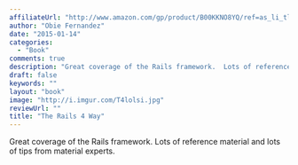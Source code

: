 ```yaml
---
affiliateUrl: "http://www.amazon.com/gp/product/B00KKNO8YQ/ref=as_li_tl?ie=UTF8&camp=1789&creative=390957&creativeASIN=B00KKNO8YQ&linkCode=as2&tag=jaktre-20&linkId=LGKCP4MGMCHB6S7F"
author: "Obie Fernandez"
date: "2015-01-14"
categories:
  - "Book"
comments: true
description: "Great coverage of the Rails framework.  Lots of reference material and lots of tips from material experts."
draft: false
keywords: ""
layout: "book"
image: "http://i.imgur.com/T4lolsi.jpg"
reviewUrl: ""
title: "The Rails 4 Way"
---
```


Great coverage of the Rails framework.  Lots of reference material and lots of tips from material experts.
